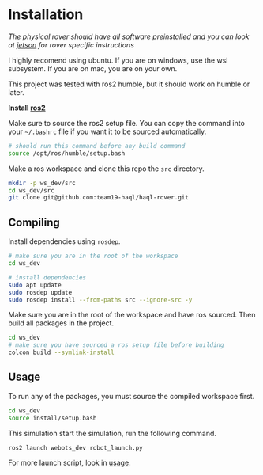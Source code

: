 # Installation

*The physical rover should have all software preinstalled and you can look at [jetson](./hardware/jetson.md#usage) for rover specific instructions*

I highly recomend using ubuntu. If you are on windows, use the wsl subsystem.
If you are on mac, you are on your own.

This project was tested with ros2 humble, but it should work on humble or later.

**Install [ros2](https://docs.ros.org/en/humble/Installation/Alternatives/Ubuntu-Install-Binary.html)**

Make sure to source the ros2 setup file. You can copy the command into
your `~/.bashrc` file if you want it to be sourced automatically.

```bash
# should run this command before any build command
source /opt/ros/humble/setup.bash
```

Make a ros workspace and clone this repo the `src` directory.

```bash
mkdir -p ws_dev/src
cd ws_dev/src
git clone git@github.com:team19-haql/haql-rover.git
```

## Compiling

Install dependencies using `rosdep`.

```bash
# make sure you are in the root of the workspace
cd ws_dev

# install dependencies
sudo apt update
sudo rosdep update
sudo rosdep install --from-paths src --ignore-src -y
```

Make sure you are in the root of the workspace and have ros sourced.
Then build all packages in the project.

```bash
cd ws_dev
# make sure you have sourced a ros setup file before building
colcon build --symlink-install
```

## Usage

To run any of the packages, you must source the compiled workspace first.

```bash
cd ws_dev
source install/setup.bash
```

This simulation start the simulation, run the following command.

```bash
ros2 launch webots_dev robot_launch.py 
```

For more launch script, look in [usage](./usage.md).
